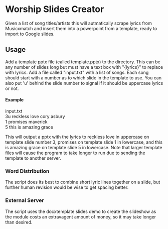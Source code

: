 # Worship Slides Creator

Given a list of song titles/artists this will autmatically scrape lyrics from Musicxmatch and 
insert them into a powerpoint from a template, ready to import to Google slides. 

## Usage
Add a template pptx file (called template.pptx) to the directory. This can be any number of 
slides long but must have a text box with "{lyrics}" to replace with lyrics. Add a file called 
"input.txt" with a list of songs. Each song should start with a number as to which slide
in the template to use. You can also put 'u' behind the slide number to signal if it should
be uppercase lyrics or not.

#### Example

input.txt \
3u reckless love cory asbury \
1 promises maverick \
5 this is amazing grace 

This will output a pptx with the lyrics to reckless love in uppercase 
on template slide number 3, promises on template slide 1 in lowercase, and this is amazing grace 
on template slide 5 in lowercase. Note that larger template files
will cause the program to take longer to run due to sending the template to another server.

### Word Distribution
The script does its best to combine short lyric lines together on a slide, but further human
revision would be wise to get spacing better.

### External Server
The script uses the docxtemplate slides demo to create the slideshow as the module costs an extravagent
amount of money, so it may take longer than desired.